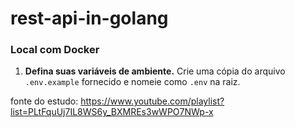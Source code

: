 # rest-api-in-golang

### Local com Docker

1. **Defina suas variáveis de ambiente.** Crie uma cópia do arquivo `.env.example` fornecido e nomeie como `.env` na raiz.


fonte do estudo: https://www.youtube.com/playlist?list=PLtFquUj7IL8WS6y_BXMREs3wWPO7NWp-x
